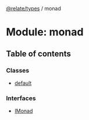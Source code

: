 [@relate/types](../README.md) / monad

# Module: monad

## Table of contents

### Classes

- [default](../classes/monad.default.md)

### Interfaces

- [IMonad](../interfaces/monad.IMonad.md)
